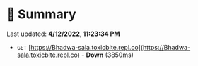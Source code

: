 # 📖 Summary
Last updated: **4/12/2022, 11:23:34 PM**

- `GET` [https://Bhadwa-sala.toxicblte.repl.co](https://Bhadwa-sala.toxicblte.repl.co) - **Down** (3850ms)
